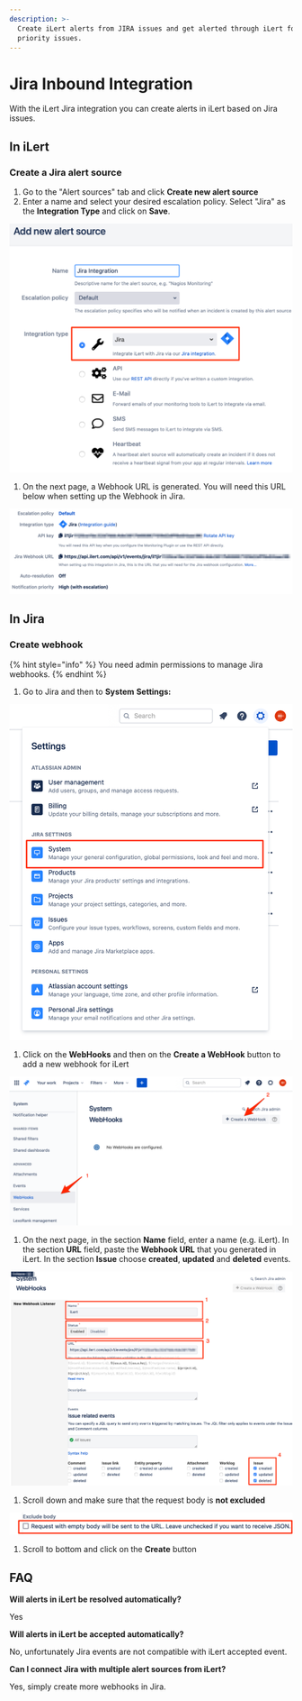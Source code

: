 ```yaml
---
description: >-
  Create iLert alerts from JIRA issues and get alerted through iLert for high
  priority issues.
---
```


# Jira Inbound Integration

With the iLert Jira integration you can create alerts in iLert based on Jira issues.

## In iLert <a id="in-ilert"></a>

### Create a Jira alert source <a id="create-alert-source"></a>

1. Go to the "Alert sources" tab and click **Create new alert source**
2. Enter a name and select your desired escalation policy. Select "Jira" as the **Integration Type** and click on **Save**.

![](../../.gitbook/assets/ilert%20%2812%29.png)

1. On the next page, a Webhook URL is generated. You will need this URL below when setting up the Webhook in Jira.

![](../../.gitbook/assets/ilert%20%2813%29.png)

## In Jira <a id="in-topdesk"></a>

### Create webhook <a id="create-action-sequences"></a>

{% hint style="info" %}
You need admin permissions to manage Jira webhooks.
{% endhint %}

1. Go to Jira and then to **System** **Settings:**

![](../../.gitbook/assets/projects_-_jira.png)

1. Click on the **WebHooks** and then on the **Create a WebHook** button to add a new webhook for iLert

![](../../.gitbook/assets/webhooks_-_jira.png)

1. On the next page,  in the section **Name** field, enter a name \(e.g. iLert\). In the section **URL** field, paste the **Webhook URL** that you generated in iLert. In the section **Issue** choose **created**, **updated** and **deleted** events.

![](../../.gitbook/assets/webhooks_-_jira%20%281%29.png)

1. Scroll down and make sure that the request body is **not excluded**

![](../../.gitbook/assets/screenshot_23_09_21__13_18.png)

1. Scroll to bottom and click on the **Create** button

## FAQ <a id="faq"></a>

**Will alerts in iLert be resolved automatically?**

Yes

**Will alerts in iLert be accepted automatically?**

No, unfortunately Jira events are not compatible with iLert accepted event.

**Can I connect Jira with multiple alert sources from iLert?**

Yes, simply create more webhooks in Jira.

